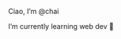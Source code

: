 Ciao, I’m @chai 

I’m currently learning web dev 🍵 


<!---
cha-chai/cha-chai is a ✨ special ✨ repository because its `README.md` (this file) appears on your GitHub profile.
You can click the Preview link to take a look at your changes.
--->
